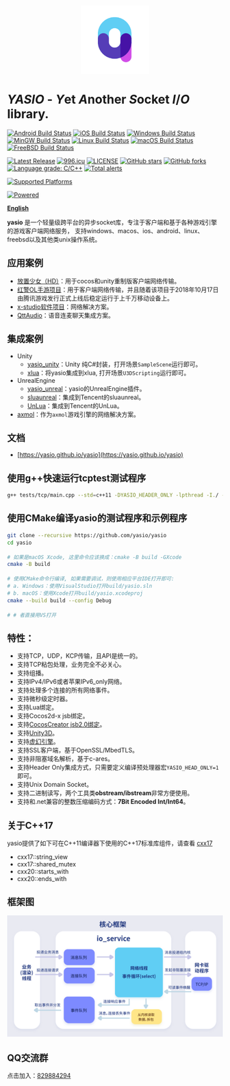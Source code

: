 <p align="center"><a href="https://yasio.github.io/yasio" target="_blank" rel="noopener noreferrer"><img width="160" src="docs/assets/images/logo.png" alt="yasio logo"></a></p>

# *YASIO* - *Y*et *A*nother *S*ocket *I*/*O* library.

[![Android Build Status](https://github.com/yasio/yasio/workflows/android/badge.svg)](https://github.com/yasio/yasio/actions?query=workflow%3Aandroid)
[![iOS Build Status](https://github.com/yasio/yasio/workflows/ios/badge.svg)](https://github.com/yasio/yasio/actions?query=workflow%3Aios)
[![Windows Build Status](https://github.com/yasio/yasio/workflows/windows/badge.svg)](https://github.com/yasio/yasio/actions?query=workflow%3Awindows)
[![MinGW Build Status](https://github.com/yasio/yasio/workflows/mingw/badge.svg)](https://github.com/yasio/yasio/actions?query=workflow%3Amingw)
[![Linux Build Status](https://github.com/yasio/yasio/workflows/linux/badge.svg)](https://github.com/yasio/yasio/actions?query=workflow%3Alinux)
[![macOS Build Status](https://github.com/yasio/yasio/workflows/osx/badge.svg)](https://github.com/yasio/yasio/actions?query=workflow%3Aosx)
[![FreeBSD Build Status](https://github.com/yasio/yasio/workflows/freebsd/badge.svg)](https://github.com/yasio/yasio/actions?query=workflow%3Afreebsd)  

[![Latest Release](https://img.shields.io/github/v/release/yasio/yasio?include_prereleases&label=release)](../../releases/latest)
[![996.icu](https://img.shields.io/badge/link-996.icu-red.svg)](https://996.icu)
[![LICENSE](https://img.shields.io/badge/license-Anti%20996-blue.svg)](https://github.com/yasio/yasio/blob/master/LICENSE)
[![GitHub stars](https://img.shields.io/github/stars/yasio/yasio.svg?label=Stars)](https://github.com/yasio/yasio)
[![GitHub forks](https://img.shields.io/github/forks/yasio/yasio.svg?label=Forks)](https://github.com/yasio/yasio)
[![Language grade: C/C++](https://img.shields.io/lgtm/grade/cpp/g/yasio/yasio.svg?logo=lgtm&logoWidth=18)](https://lgtm.com/projects/g/yasio/yasio/context:cpp)
[![Total alerts](https://img.shields.io/lgtm/alerts/g/yasio/yasio.svg?logo=lgtm&logoWidth=18)](https://lgtm.com/projects/g/yasio/yasio/alerts/)  
  
[![Supported Platforms](https://img.shields.io/badge/platform-ios%20%7C%20android%20%7C%20osx%20%7C%20windows%20%7C%20linux%20%7C%20freebsd-green.svg?style=flat-square)](https://github.com/yasio/yasio)
  
[![Powered](https://img.shields.io/badge/Powered%20by-C4games%20%7C%20Bytedance-blue.svg)](https://www.bytedance.com/)  
  
**[English](README_EN.md)**
  
**yasio** 是一个轻量级跨平台的异步socket库，专注于客户端和基于各种游戏引擎的游戏客户端网络服务， 支持windows、macos、ios、android、linux、freebsd以及其他类unix操作系统。  

## 应用案例
* [放置少女（HD）](http://hcsj.c4connect.co.jp/)：用于cocos和unity重制版客户端网络传输。
* [红警OL手游项目](https://hongjing.qq.com/)：用于客户端网络传输，并且随着该项目于2018年10月17日由腾讯游戏发行正式上线后稳定运行于上千万移动设备上。
* [x-studio软件项目](https://x-studio.net/)：网络解决方案。
* [QttAudio](https://www.qttaudio.com/)：语音连麦聊天集成方案。

## 集成案例
* Unity
  - [yasio_unity](https://github.com/yasio/yasio_unity)：Unity 纯C#封装，打开场景`SampleScene`运行即可。
  - [xlua](https://github.com/yasio/xLua)：将yasio集成到xlua, 打开场景`U3DScripting`运行即可。
* UnrealEngine
  - [yasio_unreal](https://github.com/yasio/yasio_unreal)：yasio的UnrealEngine插件。
  - [sluaunreal](https://github.com/yasio/sluaunreal)：集成到Tencent的sluaunreal。
  - [UnLua](https://github.com/yasio/UnLua)：集成到Tencent的UnLua。
* [axmol](https://github.com/axmolengine/axmol)：作为`axmol`游戏引擎的网络解决方案。

## 文档
* [https://yasio.github.io/yasio](https://yasio.github.io/yasio)

## 使用g++快速运行tcptest测试程序
```sh
g++ tests/tcp/main.cpp --std=c++11 -DYASIO_HEADER_ONLY -lpthread -I./ -o tcptest && ./tcptest
```

## 使用CMake编译yasio的测试程序和示例程序
```sh
git clone --recursive https://github.com/yasio/yasio
cd yasio

# 如果是macOS Xcode, 这里命令应该换成：cmake -B build -GXcode
cmake -B build

# 使用CMake命令行编译, 如果需要调试，则使用相应平台IDE打开即可:
# a. Windows：使用VisualStudio打开build/yasio.sln
# b. macOS：使用Xcode打开build/yasio.xcodeproj
cmake --build build --config Debug

# # 者直接用VS打开 
```

## 特性：
* 支持TCP，UDP，KCP传输，且API是统一的。
* 支持TCP粘包处理，业务完全不必关心。
* 支持组播。
* 支持IPv4/IPv6或者苹果IPv6_only网络。
* 支持处理多个连接的所有网络事件。
* 支持微秒级定时器。
* 支持Lua绑定。
* 支持Cocos2d-x jsb绑定。
* 支持[CocosCreator jsb2.0绑定](https://github.com/yasio/inettester)。
* 支持[Unity3D](https://github.com/yasio/yasio_unity)。
* 支持[虚幻引擎](https://github.com/yasio/yasio_unreal)。
* 支持SSL客户端，基于OpenSSL/MbedTLS。
* 支持非阻塞域名解析，基于c-ares。
* 支持Header Only集成方式，只需要定义编译预处理器宏```YASIO_HEAD_ONLY=1```即可。
* 支持Unix Domain Socket。
* 支持二进制读写，两个工具类**obstream/ibstream**非常方便使用。
* 支持和.net兼容的整数压缩编码方式：**7Bit Encoded Int/Int64**。

## 关于C++17
yasio提供了如下可在C++11编译器下使用的C++17标准库组件，请查看 [cxx17](https://github.com/yasio/yasio/tree/master/yasio/cxx17)
- cxx17::string_view
- cxx17::shared_mutex
- cxx20::starts_with
- cxx20::ends_with

## 框架图
![image](docs/assets/images/framework.png)  

## QQ交流群
点击加入：[829884294](https://jq.qq.com/?_wv=1027&k=5LDEiNv)

